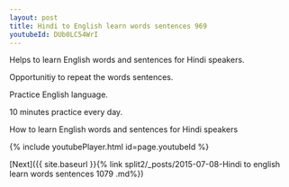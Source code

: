 ```yaml
---
layout: post
title: Hindi to English learn words sentences 969 
youtubeId: DUb0LC54WrI
---
```

 
 
Helps to learn English words and sentences for Hindi speakers.

Opportunitiy to repeat the words sentences. 

Practice English language. 
 
10 minutes practice every day. 
 
How to learn English words and sentences for Hindi speakers 
 
{% include youtubePlayer.html id=page.youtubeId %}
 
 
[Next]({{ site.baseurl }}{% link  split2/_posts/2015-07-08-Hindi to english learn words sentences 1079 .md%})
 
